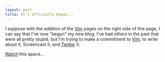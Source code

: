 ```yaml
---
layout: post
title: It's officially begun...
---
```

I suppose with the addition of the [Vim](http://www.vim.org/) pages on the right side of this page, I can say that I've now "begun" my new blog. I've had others in the past that were all pretty stupid, but I'm trying to make a commitment to [Vim](http://www.vim.org/), to write about it, Screencast it, and [Twitter](http://twitter.com/derekwyatt/) it.

[Watch](http://derekwyatt.org/feed/) this space...
